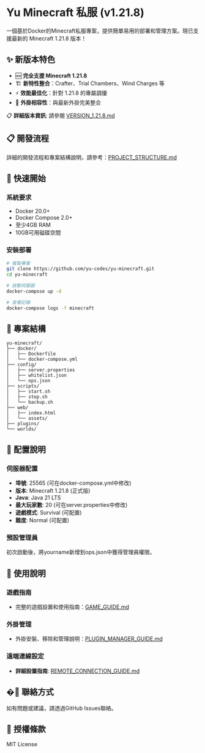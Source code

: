 # Yu Minecraft 私服 (v1.21.8)

一個基於Docker的Minecraft私服專案，提供簡單易用的部署和管理方案。現已支援最新的 Minecraft 1.21.8 版本！

## ✨ 新版本特色

- 🆕 **完全支援 Minecraft 1.21.8**
- 🏗️ **新特性整合**：Crafter、Trial Chambers、Wind Charges 等
- ⚡ **效能最佳化**：針對 1.21.8 的專屬調優
- 🔌 **外掛相容性**：與最新外掛完美整合

📋 **詳細版本資訊**: 請參閱 [VERSION_1.21.8.md](./docs/VERSION_1.21.8.md)

## 📋 開發流程

詳細的開發流程和專案結構說明，請參考：[PROJECT_STRUCTURE.md](./docs/PROJECT_STRUCTURE.md)

## 🚀 快速開始

### 系統要求

- Docker 20.0+
- Docker Compose 2.0+
- 至少4GB RAM
- 10GB可用磁碟空間

### 安裝部署

```bash
# 複製專案
git clone https://github.com/yu-codes/yu-minecraft.git
cd yu-minecraft

# 啟動伺服器
docker-compose up -d

# 查看記錄
docker-compose logs -f minecraft
```

## 📁 專案結構

```text
yu-minecraft/
├── docker/
│   ├── Dockerfile
│   └── docker-compose.yml
├── config/
│   ├── server.properties
│   ├── whitelist.json
│   └── ops.json
├── scripts/
│   ├── start.sh
│   ├── stop.sh
│   └── backup.sh
├── web/
│   ├── index.html
│   └── assets/
├── plugins/
└── worlds/
```

## 🔧 配置說明

### 伺服器配置

- **埠號**: 25565 (可在docker-compose.yml中修改)
- **版本**: Minecraft 1.21.8 (正式版)
- **Java**: Java 21 LTS
- **最大玩家數**: 20 (可在server.properties中修改)
- **遊戲模式**: Survival (可配置)
- **難度**: Normal (可配置)

### 預設管理員

初次啟動後，將yourname新增到ops.json中獲得管理員權限。

## 📝 使用說明

### 遊戲指南

- 完整的遊戲設置和使用指南：[GAME_GUIDE.md](./docs/GAME_GUIDE.md)

### 外掛管理

- 外掛安裝、移除和管理說明：[PLUGIN_MANAGER_GUIDE.md](./docs/PLUGIN_MANAGER_GUIDE.md)

### 遠端連線設定

- **詳細設置指南**: [REMOTE_CONNECTION_GUIDE.md](./docs/REMOTE_CONNECTION_GUIDE.md)

## �📧 聯絡方式

如有問題或建議，請透過GitHub Issues聯絡。

## 📄 授權條款

MIT License
